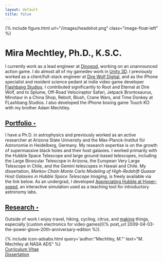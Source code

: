 ```yaml
---
layout: default
title: false
---
```


{% include figure.html url="/images/headshot.png" class="image-float-left" %}

# Mira Mechtley, Ph.D., K.S.C.

I currently work as a lead engineer at [Dinogod](http://www.dinogod.com), working on an unannounced action game. I do almost all of my gamedev work in [Unity 3D](https://unity3d.com). I previously worked as a client/full-stack engineer at [Dire Wolf Digital](https://direwolfdigital.com), and as the iPhone specialist and resident science pedant at indie video game developer [Flashbang Studios](http://blurst.com/). I contributed significantly to Root and Eternal at Dire Wolf, and to Splume, Off-Road Velociraptor Safari, Jetpack Brontosaurus, Minotaur in a China Shop, Rebolt, Blush, Crane Wars, and Time Donkey at FLashbang Studios. I also developed the iPhone boxing game Touch KO with my brother Adam Mechtley.

## [Portfolio ‣]({{site.baseurl}}/portfolio)

I have a Ph.D. in astrophysics and previously worked as an active researcher at Arizona State University and the Max-Planck-Institut für Astronomie in Heidelberg, Germany. My research expertise is on the growth of supermassive black holes and their host galaxies. I worked primarily with the Hubble Space Telescope and large ground-based telescopes, including the Large Binocular Telescope in Arizona, the European Very Large Telescope in Chile, and the Gemini telescopes in Hawaii and Chile. My dissertation, _Markov Chain Monte Carlo Modeling of High-Redshift Quasar Host Galaxies in Hubble Space Telescope Imaging_, is freely available via the link below. As an undergrad, I developed [Appreciating Hubble at Hyper-speed]({{site.baseurl}}/ahah/), an interactive simulation used as a teaching tool for introductory astronomy labs.

## [Research ‣]({{site.baseurl}}/research)

Outside of work I enjoy travel, hiking, cycling, citrus, and [making](http://makezine.com/) things, especially [custom electronics for video games]({% post_url 2009-04-03-the-power-glove-20th-anniversary-edition %}).

{% include icon-adsabs.html query='author:"Mechtley, M."' text="M. Mechtley at NASA ADS" %}  
[Curriculum Vitae]({{site.baseurl}}/papers/mmechtleycv.pdf)  
[Dissertation](http://hdl.handle.net/2286/R.A.126037)
